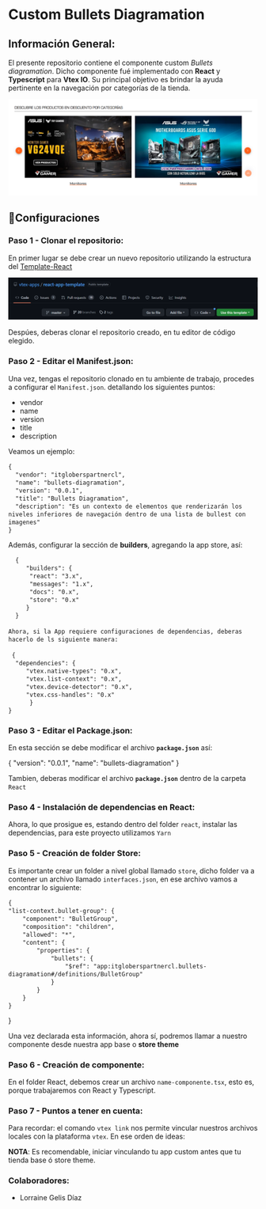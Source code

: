 # Custom Bullets Diagramation

## Información General:

El presente repositorio contiene el componente custom _Bullets diagramation_. Dicho componente fué implementado con **React** y **Typescript** para **Vtex IO**. Su principal objetivo es brindar la ayuda pertinente en la navegación por categorías de la tienda.

![Preview](../assets/img_bullest.png)

## :wrench:Configuraciones

### Paso 1 - Clonar el repositorio:

En primer lugar se debe crear un nuevo repositorio utilizando la estructura del [Template-React](https://github.com/vtex-apps/react-app-template)

![image](../assets/img_templatereact.png)

Despúes, deberas clonar el repositorio creado, en tu editor de código elegido.

### Paso 2 - Editar el Manifest.json:

Una vez, tengas el repositorio clonado en tu ambiente de trabajo, procedes a configurar el `Manifest.json`. detallando los siguientes puntos:

- vendor
- name
- version
- title
- description

Veamos un ejemplo:

    {
      "vendor": "itgloberspartnercl",
      "name": "bullets-diagramation",
      "version": "0.0.1",
      "title": "Bullets Diagramation",
      "description": "Es un contexto de elementos que renderizarán los niveles inferiores de navegación dentro de una lista de bullest con imagenes"
    }

Además, configurar la sección de **builders**, agregando la app store, así:

      {
         "builders": {
          "react": "3.x",
          "messages": "1.x",
          "docs": "0.x",
          "store": "0.x"
         }
      }

    Ahora, si la App requiere configuraciones de dependencias, deberas hacerlo de ls siguiente manera:

     {
      "dependencies": {
         "vtex.native-types": "0.x",
         "vtex.list-context": "0.x",
         "vtex.device-detector": "0.x",
         "vtex.css-handles": "0.x"
    	  }
    }

### Paso 3 - Editar el Package.json:

En esta sección se debe modificar el archivo **`package.json`** así:

{
"version": "0.0.1",
"name": "bullets-diagramation"
}

Tambien, deberas modificar el archivo **`package.json`** dentro de la carpeta `React`

### Paso 4 - Instalación de dependencias en React:

Ahora, lo que prosigue es, estando dentro del folder `react`, instalar las dependencias, para este proyecto utilizamos `Yarn`

### Paso 5 - Creación de folder Store:

Es importante crear un folder a nivel global llamado `store`, dicho folder va a contener un archivo llamado `interfaces.json`, en ese archivo vamos a encontrar lo siguiente:

    {
    "list-context.bullet-group": {
        "component": "BulletGroup",
        "composition": "children",
        "allowed": "*",
        "content": {
            "properties": {
                "bullets": {
                    "$ref": "app:itgloberspartnercl.bullets-diagramation#/definitions/BulletGroup"
                }
            }
        }
    }
}

Una vez declarada esta información, ahora sí, podremos llamar a nuestro componente desde nuestra app base o **store theme**

### Paso 6 - Creación de componente:

En el folder React, debemos crear un archivo `name-componente.tsx`, esto es, porque trabajaremos con React y Typescript.

### Paso 7 - Puntos a tener en cuenta:

Para recordar: el comando `vtex link` nos permite vincular nuestros archivos locales con la plataforma `vtex`. En ese orden de ideas:

**NOTA**: Es recomendable, iniciar vinculando tu app custom antes que tu tienda base ó store theme.

### Colaboradores:

- Lorraine Gelis Díaz
